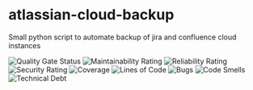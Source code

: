 # atlassian-cloud-backup
Small python script to automate backup of jira and confluence cloud instances

<img alt="Quality Gate Status" src="https://sonarcloud.io/api/project_badges/measure?project=timo-jakob_atlassian-cloud-backup&amp;metric=alert_status">
<img alt="Maintainability Rating" src="https://sonarcloud.io/api/project_badges/measure?project=timo-jakob_atlassian-cloud-backup&amp;metric=sqale_rating">
<img alt="Reliability Rating" src="https://sonarcloud.io/api/project_badges/measure?project=timo-jakob_atlassian-cloud-backup&amp;metric=reliability_rating">
<img alt="Security Rating" src="https://sonarcloud.io/api/project_badges/measure?project=timo-jakob_atlassian-cloud-backup&amp;metric=security_rating">
<img alt="Coverage" src="https://sonarcloud.io/api/project_badges/measure?project=timo-jakob_atlassian-cloud-backup&amp;metric=coverage">

<img alt="Lines of Code" src="https://sonarcloud.io/api/project_badges/measure?project=timo-jakob_atlassian-cloud-backup&amp;metric=ncloc">
<img alt="Bugs" src="https://sonarcloud.io/api/project_badges/measure?project=timo-jakob_atlassian-cloud-backup&amp;metric=bugs">
<img alt="Code Smells" src="https://sonarcloud.io/api/project_badges/measure?project=timo-jakob_atlassian-cloud-backup&amp;metric=code_smells">
<img alt="Technical Debt" src="https://sonarcloud.io/api/project_badges/measure?project=timo-jakob_atlassian-cloud-backup&amp;metric=sqale_index">